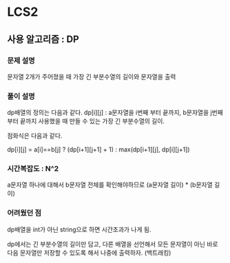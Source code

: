 # LCS2

## 사용 알고리즘 : DP

### 문제 설명

문자열 2개가 주어졌을 때 가장 긴 부분수열의 길이와 문자열을 출력

### 풀이 설명

dp배열의 정의는 다음과 같다.
dp[i][j] : a문자열을 i번째 부터 끝까지, b문자열을 j번째 부터 끝까지 사용했을 때 만들 수 있는 가장 긴 부분수열의 길이.

점화식은 다음과 같다.

dp[i][j] = a[i]==b[j] ? (dp[i+1][j+1] + 1) : max(dp[i+1][j], dp[i][j+1])

### 시간복잡도 : N^2

a문자열 하나에 대해서 b문자열 전체를 확인해야하므로 (a문자열 길이) * (b문자열 길이)

### 어려웠던 점

dp배열을 int가 아닌 string으로 하면 시간초과가 나게 됨.

dp에서는 긴 부분수열의 길이만 담고, 다른 배열을 선언해서 모든 문자열이 아닌 바로 다음 문자열만 저장할 수 있도록 해서 나중에 출력하자. (백트래킹)